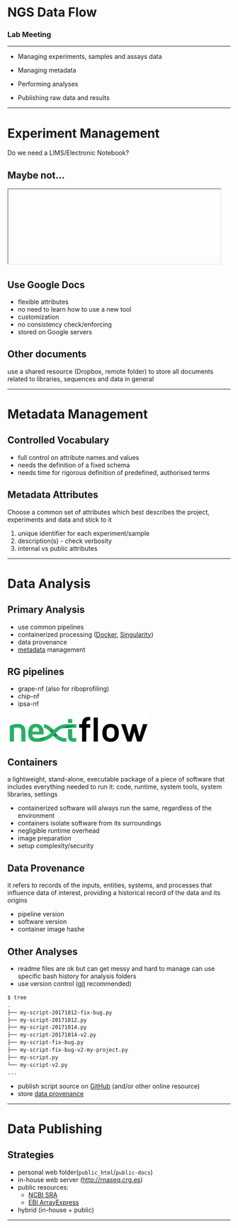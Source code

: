 # NGS Data Flow 

### Lab Meeting<!-- .element: style="margin-top: 1.2em;"-->

------

- Managing experiments, samples and assays data 

- Managing metadata

- Performing analyses

- Publishing raw data and results

------

# Experiment Management


<!-- .slide: data-state="no-nav-bar" data-background="#111111" -->
<!-- .element: class="big light" -->
Do we need a LIMS/Electronic Notebook?



## Maybe not...
<iframe style="width: 95%; height: 12em" data-src="../iframes/sheet.html"></iframe>


## Use Google Docs

- flexible attributes<!-- .element: class="icon plus" -->
- no need to learn how to use a new tool<!-- .element: class="icon plus" -->
- customization<!-- .element: class="icon plus" -->
- no consistency check/enforcing<!-- .element: class="icon minus" -->
- stored on Google servers<!-- .element: class="icon minus" -->


## Other documents

use a shared resource (Dropbox, remote folder) to store all documents related to libraries, sequences and data in general<!-- .element: class="panel panel-default" style="margin-top: 1.5em;" --> <i class="fa-question fa-lg blue"></i><i class="fa-question fa-lg red fa-rotate-180"></i>

------

# Metadata Management


## Controlled Vocabulary

- full control on attribute names and values<!-- .element: class="icon plus" -->
- needs the definition of a fixed schema<!-- .element: class="icon minus" -->
- needs time for rigorous definition of predefined, authorised terms<!-- .element: class="icon minus" -->


## Metadata Attributes

Choose a common set of attributes which best describes the project, experiments and data and stick to it<!-- .element: class="panel panel-default" style="margin: 2em 0;"-->

1. unique identifier for each experiment/sample
1. description(s) - check verbosity
1. internal vs public attributes

------

# Data Analysis


## Primary Analysis

- use common pipelines
- containerized processing ([Docker](https://www.docker.com)<!-- .element: class="extern" -->, [Singularity](http://singularity.lbl.gov)<!-- .element: class="extern" -->)
- data provenance
- [metadata](#/3) management


## RG pipelines
<!-- .element: style="margin-bottom: 0.5em;"-->

- grape-nf (also for riboprofiling) [<i style="float: right; margin-left: 0.5em;" class="fa-github fa-lg"></i>](https://github.com/guigolab/grape-nf)
- chip-nf [<i style="float: right;" class="fa-github fa-lg"></i>](https://github.com/guigolab/chip-nf)
- ipsa-nf [<i style="float: right;" class="fa-github fa-lg"></i>](https://github.com/guigolab/ipsa-nf)

![Nextflow](../img/nextflow2014_no-bg.png)<!-- .element: style="height: 50px; "-->


## Containers

a lightweight, stand-alone, executable package of a piece of software that includes everything needed to run it: code, runtime, system tools, system libraries, settings
<!-- .element: class="panel panel-default" style="margin: 2em 0;"-->

- containerized software will always run the same, regardless of the environment<!-- .element: class="icon plus" -->
- containers isolate software from its surroundings<!-- .element: class="icon plus" -->
- negligible runtime overhead<!-- .element: class="icon plus" -->
- image preparation<!-- .element: class="icon minus" -->
- setup complexity/security<!-- .element: class="icon minus" -->


## Data Provenance

it refers to records of the inputs, entities, systems, and processes that influence data of interest, providing a historical record of the data and its origins
<!-- .element: class="panel panel-default" style="margin: 2em 0;"-->

- pipeline version
- software version
- container image hashe


## Other Analyses

- readme files are ok but can get messy and hard to manage <i class="fa fa-arrow-right blue"></i> can use specific bash history for analysis folders
- use version control ([git](https://git-scm.com)<!-- .element: class="extern" --> recommended)
```bash
$ tree
.
├── my-script-20171012-fix-bug.py
├── my-script-20171012.py
├── my-script-20171014.py
├── my-script-20171014-v2.py
├── my-script-fix-bug.py
├── my-script-fix-bug-v2-my-project.py
├── my-script.py
└── my-script-v2.py
...
```
- publish script source on [GitHub](https://github.com)<!-- .element: class="extern" --> (and/or other online resource)
- store [data provenance](#/4/3)

------

# Data Publishing


## Strategies

- personal web folder(`public_html`/`public-docs`)
- in-house web server (http://rnaseq.crg.es)<!-- .element: class="extern" -->
- public resources:
    - [NCBI SRA](https://www.ncbi.nlm.nih.gov/sra)<!-- .element: class="extern" -->
    - [EBI ArrayExpress](https://www.ebi.ac.uk/arrayexpress/)<!-- .element: class="extern" -->
- hybrid (in-house + public)

------

<!-- .slide: data-background-image="../img/thank-you.png" data-background-size="50%" data-background-color="#111"> -->